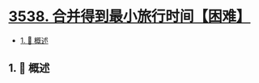 # [3538. 合并得到最小旅行时间【困难】](https://github.com/tnotesjs/TNotes.leetcode/tree/main/notes/3538.%20%E5%90%88%E5%B9%B6%E5%BE%97%E5%88%B0%E6%9C%80%E5%B0%8F%E6%97%85%E8%A1%8C%E6%97%B6%E9%97%B4%E3%80%90%E5%9B%B0%E9%9A%BE%E3%80%91)

<!-- region:toc -->

- [1. 📝 概述](#1--概述)

<!-- endregion:toc -->

## 1. 📝 概述

